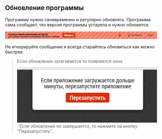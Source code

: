 ## Обновление программы

Программу нужно своевременно и регулярно обновлять.
Программа сама сообщает, что версия программы устарела и нужно обновится:

![](../images/common-update-topbar.png)

Не игнорируйте сообщение и всегда старайтесь обновиться как можно быстрее.

> Если обновление затягивается то появляется окно ![](../images/common-start-long.png).
> Если обновление не завершается, то нажмите на кнопку "Перезапустить".
